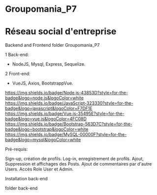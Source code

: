 # Groupomania_P7

# Réseau social d'entreprise


Backend and Frontend folder Groupomania_P7

1 Back-end:
- NodeJS, Mysql, Express, Sequelize.

2 Front-end:
- VueJS, Axios, BootstrappVue.

https://img.shields.io/badge/Node.js-43853D?style=for-the-badge&logo=node.js&logoColor=white
https://img.shields.io/badge/JavaScript-323330?style=for-the-badge&logo=javascript&logoColor=F7DF1E
https://img.shields.io/badge/Vue.js-35495E?style=for-the-badge&logo=vue.js&logoColor=4FC08D
https://img.shields.io/badge/Bootstrap-563D7C?style=for-the-badge&logo=bootstrap&logoColor=white
https://img.shields.io/badge/MySQL-00000F?style=for-the-badge&logo=mysql&logoColor=white

Pré-requis:

Sign-up, création de profils.
Log-in, enregistrement de profils.
Ajout, Suppression et affichages des Posts.
Ajout de commentaires par d'autre Users.
Accès Role User et Admin.

Installation back-end

folder back-end




